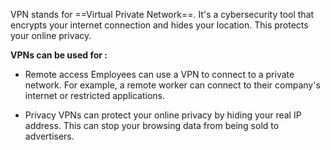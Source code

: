 VPN stands for ==Virtual Private Network==. It's a cybersecurity tool that encrypts your internet connection and hides your location. This protects your online privacy.

**VPNs can be used for :**
- Remote access
    Employees can use a VPN to connect to a private network. For example, a remote worker can connect to their company's internet or restricted applications.
    
- Privacy
    VPNs can protect your online privacy by hiding your real IP address. This can stop your browsing data from being sold to advertisers.